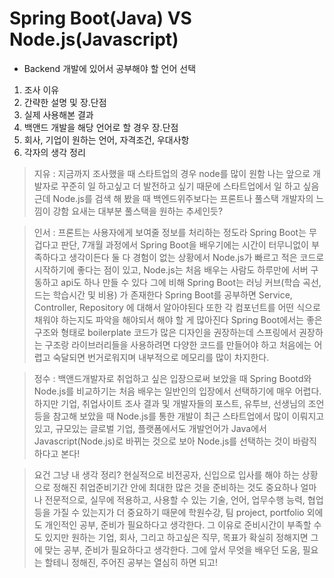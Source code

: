 # Spring Boot(Java) VS Node.js(Javascript)
- Backend 개발에 있어서 공부해야 할 언어 선택

1. 조사 이유
2. 간략한 설명 및 장.단점
3. 실제 사용해본 결과
4. 백앤드 개발을 해당 언어로 할 경우 장.단점
5. 회사, 기업이 원하는 언어, 자격조건, 우대사항
6. 각자의 생각 정리

> 지유 : 지금까지 조사했을 때 스타트업의 경우 node를 많이 원함
나는 앞으로 개발자로 꾸준히 일 하고싶고 더 발전하고 싶기 때문에
스타트업에서 일 하고 싶음
근데 Node.js를 검색 해 봤을 때 백엔드위주보다는
프론트나 풀스택 개발자의 느낌이 강함
요새는 대부분 풀스택을 원하는 추세인듯?

> 인서 : 프론트는 사용자에게 보여줄 정보를 처리하는 정도라 Spring Boot는 무겁다고 판단,
7개월 과정에서 Spring Boot을 배우기에는 시간이 터무니없이 부족하다고 생각이든다 
둘 다 경험이 없는 상황에서 Node.js가 빠르고 적은 코드로 시작하기에 좋다는 점이 있고,
Node.js는 처음 배우는 사람도 하루만에 서버 구동하고 api도 하나 만들 수 있다 
그에 비해 Spring Boot는 러닝 커브(학습 곡선, 드는 학습시간 및 비용) 가 존재한다
Spring Boot를 공부하면 Service, Controller, Repository 에 대해서 알아야된다
또한 각 컴포넌트를 어떤 식으로 채워야 하는지도 파악을 해야되서 해야 할 게 많아진다
Spring Boot에서는 좋은 구조와 형태로 boilerplate 코드가 많은 디자인을 권장하는데
스프링에서 권장하는 구조랑 라이브러리들을 사용하려면 다양한 코드를 만들어야 하고
처음에는 어렵고 숙달되면 번거로워지며 내부적으로 메모리를 많이 차지한다.

> 정수 : 백앤드개발자로 취업하고 싶은 입장으로써 보았을 때 Spring Bootd와 Node.js를 비교하기는 처음 배우는 일반인의 입장에서 선택하기에 매우 어렵다. 하지만 기업, 취업사이트 조사 결과 및 개발자들의 포스트, 유투브, 선생님의 조언 등을 참고해 보았을 때 Node.js를 통한 개발이 최근 스타트업에서 많이 이뤄지고 있고, 규모있는 글로벌 기업, 플랫폼에서도 개발언어가 Java에서 Javascript(Node.js)로 바뀌는 것으로 보아 Node.js를 선택하는 것이 바람직하다고 본다!

> 요건 그냥 내 생각 정리?
현실적으로 비전공자, 신입으로 입사를 해야 하는 상황으로 정해진 취업준비기간 안에 최대한 많은 것을 준비하는 것도 중요하나 얼마나 전문적으로, 실무에 적용하고, 사용할 수 있는 기술, 언어, 업무수행 능력, 협업 등을 가질 수 있는지가 더 중요하기 때문에 학원수강, 팀 project, portfolio 외에도 개인적인 공부, 준비가 필요하다고 생각한다. 그 이유로 준비시간이 부족할 수도 있지만 원하는 기업, 회사, 그리고 하고싶은 직무, 목표가 확실히 정해지면 그에 맞는 공부, 준비가 필요하다고 생각한다.
그에 앞서 무엇을 배우던 도움, 필요는 할테니 정해진, 주어진 공부는 열심히 하면 되고!